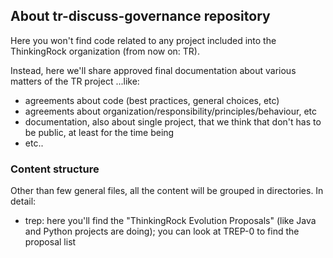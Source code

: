 ## About tr-discuss-governance repository
Here you won't find code related to any project included into the ThinkingRock organization (from now on: TR).

Instead, here we'll share approved final documentation about various matters of the TR project ...like:
- agreements about code (best practices, general choices, etc) 
- agreements about organization/responsibility/principles/behaviour, etc
- documentation, also about single project, that we think that don't has to be public, at least for the time being
- etc..

### Content structure
Other than few general files, all the content will be grouped in directories. In detail:
- trep: here you'll find the "ThinkingRock Evolution Proposals" (like Java and Python projects are doing); you can look at TREP-0 to find the proposal list

